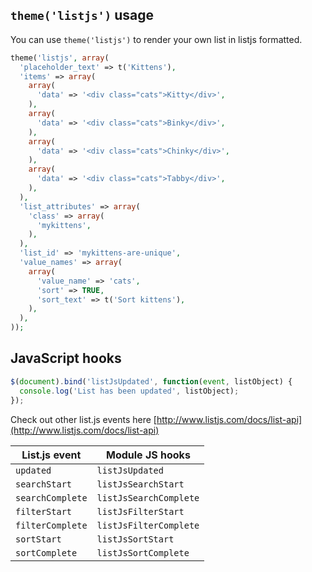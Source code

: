 `theme('listjs')` usage
-----------------------
You can use `theme('listjs')` to render your own list in listjs formatted.

```php
theme('listjs', array(
  'placeholder_text' => t('Kittens'),
  'items' => array(
    array(
      'data' => '<div class="cats">Kitty</div>',
    ),
    array(
      'data' => '<div class="cats">Binky</div>',
    ),
    array(
      'data' => '<div class="cats">Chinky</div>',
    ),
    array(
      'data' => '<div class="cats">Tabby</div>',
    ),
  ),
  'list_attributes' => array(
    'class' => array(
      'mykittens',
    ),
  ),
  'list_id' => 'mykittens-are-unique',
  'value_names' => array(
    array(
      'value_name' => 'cats',
      'sort' => TRUE,
      'sort_text' => t('Sort kittens'),
    ),
  ),
));
```

JavaScript hooks
----------------

```js
$(document).bind('listJsUpdated', function(event, listObject) {
  console.log('List has been updated', listObject);
});
```

Check out other list.js events here [http://www.listjs.com/docs/list-api](http://www.listjs.com/docs/list-api)

List.js event     | Module JS hooks
------------------|----------------
`updated`         | `listJsUpdated`
`searchStart`     | `listJsSearchStart`
`searchComplete`  | `listJsSearchComplete`
`filterStart`     | `listJsFilterStart`
`filterComplete`  | `listJsFilterComplete`
`sortStart`       | `listJsSortStart`
`sortComplete`    | `listJsSortComplete`
